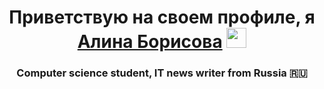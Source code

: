 <h1 align="center">Приветствую на своем профиле, я <a href="" target="_blank">Алина Борисова</a> 
<img src="https://github.com/blackcater/blackcater/raw/main/images/Hi.gif" height="32"/></h1>
<h3 align="center">Computer science student, IT news writer from Russia 🇷🇺</h3>
